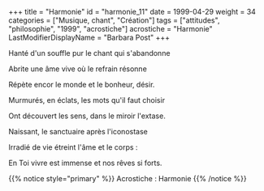 +++
title = "Harmonie"
id = "harmonie_11"
date = 1999-04-29
weight = 34
categories = ["Musique, chant", "Création"]
tags = ["attitudes", "philosophie", "1999", "acrostiche"]
acrostiche = "Harmonie"
LastModifierDisplayName = "Barbara Post"
+++

Hanté d'un souffle pur le chant qui s'abandonne

Abrite une âme vive où le refrain résonne

Répète encor le monde et le bonheur, désir.

Murmurés, en éclats, les mots qu'il faut choisir

Ont découvert les sens, dans le miroir l'extase.

Naissant, le sanctuaire après l'iconostase

Irradié de vie étreint l'âme et le corps :

En Toi vivre est immense et nos rêves si forts.

{{% notice style="primary" %}}
Acrostiche : Harmonie
{{% /notice %}}
